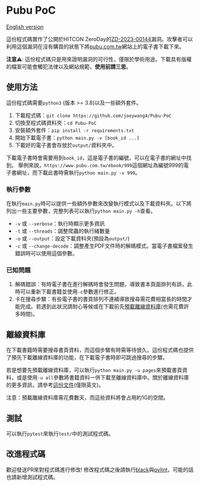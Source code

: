 # Pubu PoC

[English version](README.md)

這份程式碼實作了公開於HITCON ZeroDay的[ZD-2023-00144](https://zeroday.hitcon.org/vulnerability/ZD-2023-00144)漏洞。攻擊者可以利用這個漏洞在沒有購買的狀態下將[pubu.com.tw](https://www.pubu.com.tw/)網站上的電子書下載下來。

**注意⚠️**: 這份程式碼只是用來證明漏洞的可行性，僅限於學術用途。下載具有版權的檔案可能會觸犯法律以及網站規範，**使用前請三思**。

## 使用方法

這份程式碼需要`python3` (版本 >= 3.8)以及一些額外套件。

1. 下載程式碼：`git clone https://github.com/joeywang4/Pubu-PoC`
2. 切換至程式碼資料夾：`cd Pubu-PoC`
3. 安裝額外套件：`pip install -r requirements.txt`
4. 開始下載電子書：`python main.py -v [book_id ...]`
5. 下載好的電子書會存放於`output/`資料夾中。

下載電子書時會需要用到`book_id`，這是電子書的編號，可以在電子書的網址中找到。
舉例來說，`https://www.pubu.com.tw/ebook/999`這個網址為編號999的電子書網址，而下載此書時需執行`python main.py -v 999`。

### 執行參數

在執行`main.py`時可以提供一些額外參數來改變執行模式以及下載資料夾。以下將列出一些主要參數，完整列表可以執行`python main.py -h`查看。

- `-v` 或 `--verbose`：執行時顯示更多資訊
- `-t` 或 `--threads`：調整爬蟲的執行緒數量
- `-o` 或 `--output`：設定下載資料夾(預設為`output/`)
- `-c` 或 `--change-decode`：調整產生PDF文件時的解碼模式。當電子書檔案發生錯誤時可以使用這個參數。

### 已知問題

1. 解碼錯誤：有時電子書在進行解碼時會發生問題，導致書本頁面排列有誤，此時可以重新下載書籍並使用`-c`參數進行修正。
2. 卡在搜尋步驟：有些電子書的書頁排列不連續導致搜尋需花費相當長的時間才能完成。若遇到此狀況請耐心等候或在下載前先[預載離線資料庫](離線資料庫)(也需花費許多時間)。

## 離線資料庫

在下載書籍時需要搜尋書頁資料，而這個步驟有時需等待很久。這份程式碼也提供了預先下載離線資料庫的功能，在下載電子書時即可跳過搜尋的步驟。

若是想要先預載離線資料庫，可以執行`python main.py -u pages`來預載書頁資料，或是使用`-u all`參數將書籍資料一併下載至離線資料庫中。關於離線資料庫的更多資訊，請參考[這份文件](database.md)(僅限英文)。 

注意：預載離線資料庫需花費數天，而這些資料將會占用約1G的空間。

## 測試

可以執行`pytest`來執行`test/`中的測試程式碼。

## 改進程式碼

歡迎發送PR來對程式碼進行修改!
修改程式碼之後請執行[black](https://github.com/psf/black)與[pylint](https://www.pylint.org/)，可能的話也請新增測試程式碼。

